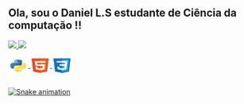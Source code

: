## Ola, sou o Daniel L.S estudante de Ciência da computação !!
<div>
  <a href="https://github.com/danielsouzza/danielsouzza">
  <img width="48%" src="https://github-readme-stats.vercel.app/api?username=danielsouzza&show_icons=true&theme=radical&include_all_commits=true&count_private=true">
  <img width="48%" src="https://github-readme-stats.vercel.app/api/top-langs/?username=danielsouzza&layout=compact&langs_count=7&theme=radical"
</div>
<div style="display: inline_block"><br>
  <img align="center" alt="Daniel-Python" height="30" width="40" src="https://raw.githubusercontent.com/devicons/devicon/master/icons/python/python-original.svg">
  <img align="center" alt="Daneil-HTML" height="30" width="40" src="https://raw.githubusercontent.com/devicons/devicon/master/icons/html5/html5-original.svg">
  <img align="center" alt="Daniel-CSS" height="30" width="40" src="https://raw.githubusercontent.com/devicons/devicon/master/icons/css3/css3-original.svg">
</div>
    
##
    
<div>
  
  ![Snake animation](https://github.com/danielsouzza/danielsouzza/blob/output/github-contribution-grid-snake.svg)
  
</div>
    
